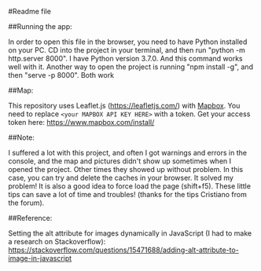 ﻿#Readme file

##Running the app:

In order to open this file in the browser, you need to have Python installed on your PC. CD into the project in your terminal, and then run "python -m http.server 8000". I have Python version 3.7.0. And this command works well with it. Another way to open the project is running "npm install -g", and then "serve -p 8000". Both work

##Map:

This repository uses Leaflet.js (https://leafletjs.com/) with [Mapbox](https://www.mapbox.com/). You need to replace `<your MAPBOX API KEY HERE>` with a token. Get your access token here: https://www.mapbox.com/install/


##Note:

I suffered a lot with this project, and often I got warnings and errors in the console, and the map and pictures didn't show up sometimes when I opened the project. Other times they showed up without problem. In this case, you can try and delete the caches in your browser. It solved my problem! It is also a good idea to force load the page (shift+f5). These little tips can save a lot of time and troubles! (thanks for the tips Cristiano from the forum).

##Reference:

Setting the alt attribute for images dynamically in JavaScript (I had to make a research on Stackoverflow): https://stackoverflow.com/questions/15471688/adding-alt-attribute-to-image-in-javascript


